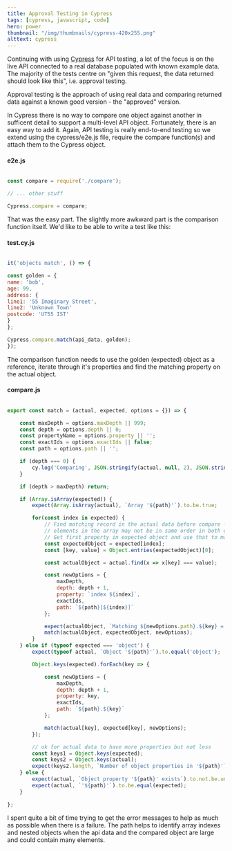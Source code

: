 ```yaml
---
title: Approval Testing in Cypress
tags: [cypress, javascript, code]
hero: power
thumbnail: "/img/thumbnails/cypress-420x255.png"
alttext: cypress
---
```


Continuing with using [Cypress](https://cypress.io) for API testing, a lot of the focus is on the live API connected to a
real database populated with known example data. The majority of the tests centre on "given this request, the data returned should
look like this", i.e. approval testing.

Approval testing is the approach of using real data and comparing returned data against a known good version - the "approved" version.

In Cypress there is no way to compare one object against another in sufficent detail to support a multi-level API object. Fortunately, there
is an easy way to add it. Again, API testing is really end-to-end testing so we extend using the cypress/e2e.js file, require the compare function(s)
and attach them to the Cypress object.

#### e2e.js

```javascript

const compare = require('./compare');

// ... other stuff

Cypress.compare = compare;

```

That was the easy part. The slightly more awkward part is the comparison function itself. We'd like to be able to write a test like this:

#### test.cy.js

```javascript

it('objects match', () => {

const golden = {
name: 'bob',
age: 99,
address: {
line1: '55 Imaginary Street',
line2: 'Unknown Town'
postcode: 'UT55 IST'
}
};

Cypress.compare.match(api_data, golden);
});

```

The comparison function needs to use the golden (expected) object as a reference, iterate through it's properties and find the matching property on the
actual object.

#### compare.js

```javascript

export const match = (actual, expected, options = {}) => {

    const maxDepth = options.maxDepth || 999;
    const depth = options.depth || 0;
    const propertyName = options.property || '';
    const exactIds = options.exactIds || false;
    const path = options.path || '';

    if (depth === 0) {
        cy.log('Comparing', JSON.stringify(actual, null, 2), JSON.stringify(expected, null, 2));
    }

    if (depth > maxDepth) return;

    if (Array.isArray(expected)) {
        expect(Array.isArray(actual), `Array '${path}'`).to.be.true;

        for(const index in expected) {
            // Find matching record in the actual data before compare -
            // elements in the array may not be in same order in both objects.
            // Get first property in expected object and use that to match in actual.
            const expectedObject = expected[index];
            const [key, value] = Object.entries(expectedObject)[0];

            const actualObject = actual.find(x => x[key] === value);

            const newOptions = {
                maxDepth,
                depth: depth + 1,
                property: `index ${index}`,
                exactIds,
                path: `${path}[${index}]`
            };

            expect(actualObject, `Matching ${newOptions.path}.${key} = ${value}`).not.to.be.undefined;
            match(actualObject, expectedObject, newOptions);
        }
    } else if (typeof expected === 'object') {
        expect(typeof actual, `Object '${path}'`).to.equal('object');

        Object.keys(expected).forEach(key => {

            const newOptions = {
                maxDepth,
                depth: depth + 1,
                property: key,
                exactIds,
                path: `${path}.${key}`
            };

            match(actual[key], expected[key], newOptions);
        });

        // ok for actual data to have more properties but not less
        const keys1 = Object.keys(expected);
        const keys2 = Object.keys(actual);
        expect(keys2.length, `Number of object properties in '${path}'`).to.be.at.least(keys1.length);
    } else {
        expect(actual, `Object property '${path}' exists`).to.not.be.undefined;
        expect(actual, `'${path}'`).to.be.equal(expected);
    }

};

```

I spent quite a bit of time trying to get the error messages to help as much as possible when there is a failure. The path helps to
identify array indexes and nested objects when the api data and the compared object are large and could contain many elements.
